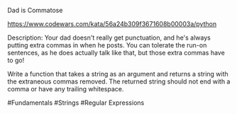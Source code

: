 Dad is Commatose

https://www.codewars.com/kata/56a24b309f3671608b00003a/python

Description:
Your dad doesn't really get punctuation, and he's always putting extra commas in when he posts. You can tolerate the run-on sentences, as he does actually talk like that, but those extra commas have to go!

Write a function that takes a string as an argument and returns a string with the extraneous commas removed. The returned string should not end with a comma or have any trailing whitespace.

#Fundamentals #Strings #Regular Expressions